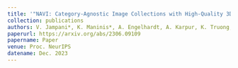```yaml
---
title: '"NAVI: Category-Agnostic Image Collections with High-Quality 3D Shape and Pose Annotations,"'
collection: publications
authors: V. Jampani*, K. Maninis*, A. Engelhardt, A. Karpur, K. Truong, K. Sargent, S. Popov, A. Araujo, R. Martin-Brualla, K. Patel, D. Vlasic, V. Ferrari, A. Makadia, C. Liu, Y. Li, H. Zhou
paperurl: https://arxiv.org/abs/2306.09109
papername: Paper
venue: Proc. NeurIPS
datename: Dec. 2023
---
```

